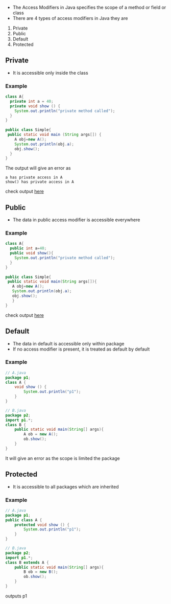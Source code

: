 * The Access Modifiers in Java specifies the scope of a method or field or class
* There are 4 types of access modifiers in Java they are
1. Private
2. Public
3. Default
4. Protected
## Private
* It is accessible only inside the class
### Example
```java
class A{  
  private int a = 40;  
  private void show () {
    System.out.println("private method called");
  }  
}  
  
public class Simple{  
 public static void main (String args[]) {  
    A obj=new A();  
    System.out.println(obj.a);
    obj.show();
  }  
}  
```
The output will give an error as
```
a has private access in A
show() has private access in A
```
check output [here](https://onecompiler.com/java/3w3ymeh8p)

## Public
* The data in public access modifier is accessible everywhere
### Example
```java
class A{  
  public int a=40;  
  public void show(){
    System.out.println("private method called");
  }  
}  
  
public class Simple{  
 public static void main(String args[]){  
   A obj=new A();  
   System.out.println(obj.a);
   obj.show();
   }  
}  
```
check output [here](https://onecompiler.com/java/3w3ympxh6)

## Default
* The data in default is accessible only within package
* If no access modifier is present, it is treated as default by default
### Example
```java
// A.java
package p1;
class A {
	void show () {
		System.out.println("p1");
	}
}
```
```java
// B.java
package p2;
import p1.*;
class B {
	public static void main(String[] args){
		A ob = new A();
		ob.show();
	}
}
```
It will give an error as the scope is limited the package

## Protected
* It is accessible to all packages which are inherited
### Example
```java
// A.java
package p1;
public class A {
	protected void show () {
		System.out.println("p1");
	}
}
```
```java
// B.java
package p2;
import p1.*;
class B extends A {
	public static void main(String[] args){
		B ob = new B();
		ob.show();
	}
}
```
outputs p1


